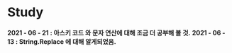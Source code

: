 # Study
**2021 - 06 - 21 : 아스키 코드 와 문자 연산에 대해 조금 더 공부해 볼 것.**
**2021 - 06 - 13 : String.Replace 에 대해 알게되었음.**

